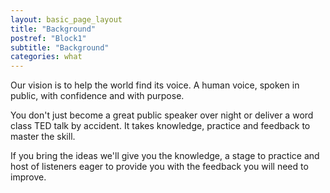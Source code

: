 ```yaml
---
layout: basic_page_layout
title: "Background"
postref: "Block1"
subtitle: "Background"
categories: what
---
```


Our vision is to help the world find its voice. A human voice, spoken in public, with confidence and with purpose. 

You don't just become a great public speaker over night or deliver a word class TED talk by accident. It takes knowledge, practice and feedback to master the skill. 

If you bring the ideas we'll give you the knowledge, a stage to practice and host of listeners eager to provide you with the feedback you will need to improve.
